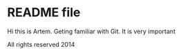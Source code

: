#  README file
Hi this is Artem. Geting familiar with Git.
It is very important



All rights reserved 2014
